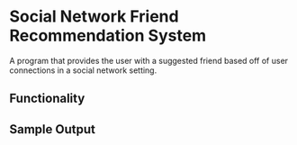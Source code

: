 # Social Network Friend Recommendation System

A program that provides the user with a suggested friend based off of user connections in a social network setting.

## Functionality

## Sample Output
